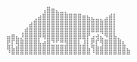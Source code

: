 <div align="center">

<pre>
⠀⠀⠀⠀⠀⠀⠀⠀⠀⢠⣿⣶⣄⣀⡀⠀⠀⠀⠀⠀⠀⠀⠀⠀⠀⠀⠀⠀⠀⠀
⠀⠀⠀⠀⠀⠀⠀⢀⣴⣿⣿⣿⣿⣿⣿⣿⣿⣿⣶⣦⣄⣀⡀⣠⣾⡇⠀⠀⠀⠀
⠀⠀⠀⠀⠀⠀⣴⣿⣿⣿⣿⣿⣿⣿⣿⣿⣿⣿⣿⣿⣿⣿⣿⣿⣿⡇⠀⠀⠀⠀
⠀⠀⠀⠀⢀⣾⣿⣿⣿⣿⣿⣿⣿⣿⣿⣿⣿⣿⣿⣿⠿⠿⢿⣿⣿⡇⠀⠀⠀⠀
⠀⣶⣿⣦⣜⣿⣿⣿⡟⠻⣿⣿⣿⣿⣿⣿⣿⡿⢿⡏⣴⣺⣦⣙⣿⣷⣄⠀⠀⠀
⠀⣯⡇⣻⣿⣿⣿⣿⣷⣾⣿⣬⣥⣭⣽⣿⣿⣧⣼⡇⣯⣇⣹⣿⣿⣿⣿⣧⠀⠀
⠀⠹⣿⣿⣿⣿⣿⣿⣿⣿⣿⣿⣿⣿⣿⣿⣿⣿⣿⣿⠸⣿⣿⣿⣿⣿⣿⣿⣷⠀
</pre>

</div>
